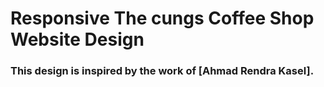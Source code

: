 # Responsive The cungs Coffee Shop Website Design
### This design is inspired by the work of [Ahmad Rendra Kasel].


